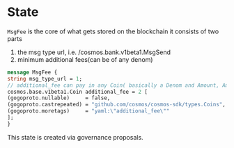 <!--
order: 2
-->

# State
`MsgFee` is the core of what gets stored on the blockchain
 it consists of two parts
 1. the msg type url, i.e. /cosmos.bank.v1beta1.MsgSend
 2. minimum additional fees(can be of any denom)
 
```protobuf
message MsgFee {
string msg_type_url = 1;
// additional_fee can pay in any Coin( basically a Denom and Amount, Amount can be zero)
cosmos.base.v1beta1.Coin additional_fee = 2 [
(gogoproto.nullable)     = false,
(gogoproto.castrepeated) = "github.com/cosmos/cosmos-sdk/types.Coins",
(gogoproto.moretags)     = "yaml:\"additional_fee\""
];
}
```

This state is created via governance proposals.
